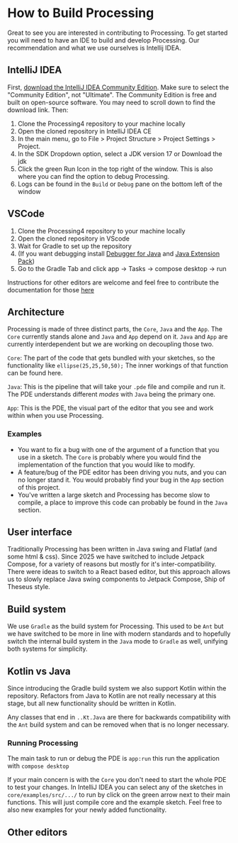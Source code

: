 # How to Build Processing

Great to see you are interested in contributing to Processing. To get started you will need to have an IDE to build and develop Processing. Our recommendation and what we use ourselves is Intellij IDEA.

## IntelliJ IDEA

First, [download the IntelliJ IDEA Community Edition](https://www.jetbrains.com/idea/download/). Make sure to select the "Community Edition", not "Ultimate". The Community Edition is free and built on open-source software. You may need to scroll down to find the download link. Then:

1. Clone the Processing4 repository to your machine locally
1. Open the cloned repository in IntelliJ IDEA CE
1. In the main menu, go to File > Project Structure > Project Settings > Project.
1. In the SDK Dropdown option, select a JDK version 17 or Download the jdk
1. Click the green Run Icon in the top right of the window. This is also where you can find the option to debug Processing. 
1. Logs can be found in the `Build` or `Debug` pane on the bottom left of the window


## VSCode
1. Clone the Processing4 repository to your machine locally
1. Open the cloned repository in VScode
1. Wait for Gradle to set up the repository
1. (If you want debugging install [Debugger for Java](https://marketplace.visualstudio.com/items?itemName=vscjava.vscode-java-debug) and [Java Extension Pack](https://marketplace.visualstudio.com/items?itemName=vscjava.vscode-java-pack)) 
1. Go to the Gradle Tab and click app -> Tasks -> compose desktop -> run

Instructions for other editors are welcome and feel free to contribute the documentation for those [here](#other-editors)


## Architecture
Processing is made of three distinct parts, the `Core`, `Java` and the `App`. The `Core` currently stands alone and `Java` and `App` depend on it. `Java` and `App` are currently interdependent but we are working on decoupling those two.

`Core`: The part of the code that gets bundled with your sketches, so the functionality like `ellipse(25,25,50,50);` The inner workings of that function can be found here.

`Java`: This is the pipeline that will take your `.pde` file and compile and run it. The PDE understands different _modes_ with `Java` being the primary one.

`App`: This is the PDE, the visual part of the editor that you see and work within when you use Processing.

### Examples

- You want to fix a bug with one of the argument of a function that you use in a sketch. The `Core` is probably where you would find the implementation of the function that you would like to modify.
- A feature/bug of the PDE editor has been driving you nuts, and  you can no longer stand it. You would probably find your bug in the `App` section of this project.
- You've written a large sketch and Processing has become slow to compile, a place to improve this code can probably be found in the `Java` section.

## User interface
Traditionally Processing has been written in Java swing and Flatlaf (and some html & css). Since 2025 we have switched to include Jetpack Compose, for a variety of reasons but mostly for it's inter-compatibility. There were ideas to switch to a React based editor, but this approach allows us to slowly replace Java swing components to Jetpack Compose, Ship of Theseus style.   

## Build system

We use `Gradle` as the build system for Processing. This used to be `Ant` but we have switched to be more in line with modern standards and to hopefully switch the internal build system in the `Java` mode to `Gradle` as well, unifying both systems for simplicity.

## Kotlin vs Java
Since introducing the Gradle build system we also support Kotlin within the repository. Refactors from Java to Kotlin are not really necessary at this stage, but all new functionality should be written in Kotlin.

Any classes that end in `..Kt.Java` are there for backwards compatibility with the `Ant` build system and can be removed when that is no longer necessary. 

### Running Processing

The main task to run or debug the PDE is `app:run` this run the application with `compose desktop`

If your main concern is with the `Core` you don't need to start the whole PDE to test your changes. In IntelliJ IDEA you can select any of the sketches in `core/examples/src/.../` to run by click on the green arrow next to their main functions. This will just compile core and the example sketch. Feel free to also new examples for your newly added functionality.

## Other editors

